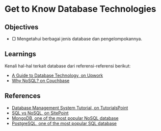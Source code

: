 # Get to Know Database Technologies

## Objectives

- ▢ Mengetahui berbagai jenis database dan pengelompokannya.

## Learnings

Kenali hal-hal terkait database dari referensi-referensi berikut:

- [A Guide to Database Technology, on Upwork](https://upwork.com/hiring/data/a-guide-to-database-technology)
- [Why NoSQL? on Couchbase](http://couchbase.com/nosql-resources/why-nosql)

## References

- [Database Management System Tutorial, on TutorialsPoint](http://tutorialspoint.com/dbms)
- [SQL vs NoSQL, on SitePoint](https://sitepoint.com/sql-vs-nosql-differences)
- [MongoDB, one of the most popular NoSQL database](https://mongodb.com)
- [PostgreSQL, one of the most popular SQL database](https://postgresql.org)
